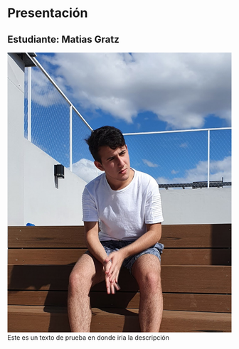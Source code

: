 # Presentación

## Estudiante: Matias Gratz
![mi foto](foto.jpg)
Este es un texto de prueba en donde iria la descripción
